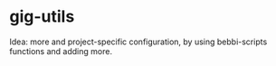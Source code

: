 # gig-utils

Idea: more and project-specific configuration, by using bebbi-scripts functions and adding more.
